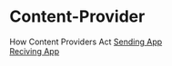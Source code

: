 # Content-Provider
How Content Providers Act
<a href="https://github.com/ChanakaWeerasinghe/SendingApp">Sending App</a><br>
<a href="https://github.com/ChanakaWeerasinghe/Resiving">Reciving App</a><br>
